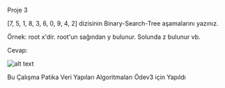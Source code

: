 Proje 3  

[7, 5, 1, 8, 3, 6, 0, 9, 4, 2] dizisinin Binary-Search-Tree aşamalarını yazınız.  

Örnek: root x'dir. root'un sağından y bulunur. Solunda z bulunur vb.  

Cevap:  

![alt text](http://..md.png)  

Bu Çalışma Patika Veri Yapıları Algoritmaları Ödev3 için Yapıldı
